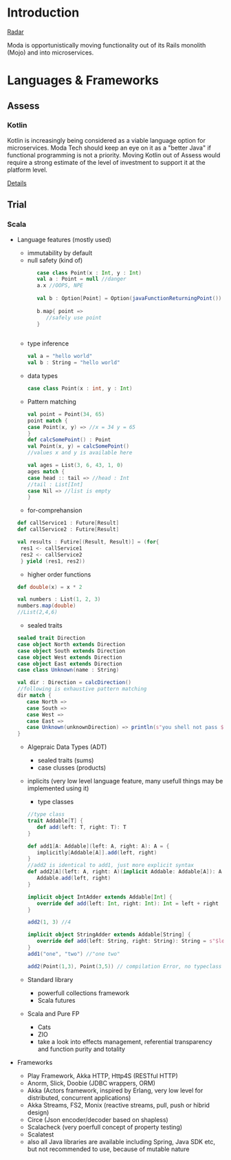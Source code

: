 # Introduction
[Radar](https://radar.thoughtworks.com/?sheetId=https%3A%2F%2Fraw.githubusercontent.com%2FModaOperandi%2Fagora%2Fmaster%2Fcsv%2Fmicroservices.csv)

Moda is opportunistically moving functionality out of its Rails monolith (Mojo) and into microservices.

# Languages & Frameworks

## Assess

### Kotlin

Kotlin is increasingly being considered as a viable language option for microservices. Moda Tech should keep an eye on it as a "better Java" if functional programming is not a priority. Moving Kotlin out of Assess would require a strong estimate of the level of investment to support it at the platform level.

[Details](https://github.com/ModaOperandi/agora/blob/master/recommendations/details/kotlin.md)


## Trial

### Scala

- Language features (mostly used)
   - immutability by default
   - null safety (kind of) 
      ```scala
         case class Point(x : Int, y : Int)
         val a : Point = null //danger
         a.x //OOPS, NPE
         
         val b : Option[Point] = Option(javaFunctionReturningPoint())
         
         b.map{ point => 
            //safely use point
         }
         
      ```
   - type inference
      ```scala
      val a = "hello world"
      val b : String = "hello world"
      ```
   - data types
      ```scala
      case class Point(x : int, y : Int)
      ```
   - Pattern matching 
      ```scala
      val point = Point(34, 65)
      point match {
      case Point(x, y) => //x = 34 y = 65
      }
      def calcSomePoint() : Point
      val Point(x, y) = calcSomePoint()
      //values x and y is available here
      
      val ages = List(3, 6, 43, 1, 0)
      ages match {
      case head :: tail => //head : Int 
      //tail : List[Int]
      case Nil => //list is empty
      }
      ```
   - for-comprehansion 
   ```scala
   def callService1 : Future[Result]
   def callService2 : Futire[Result]
   
   val results : Futire[(Result, Result)] = (for{
    res1 <- callService1
    res2 <- callService2
    } yield (res1, res2))
   ```
   - higher order functions 
   ```scala 
   def double(x) = x * 2
   
   val numbers : List(1, 2, 3)
   numbers.map(double)
   //List(2,4,6)
   ```
   - sealed traits
   ```scala
   sealed trait Direction
   case object North extends Direction
   case object South extends Direction
   case object West extends Direction
   case object East extends Direction
   case class Unknown(name : String)
   
   val dir : Direction = calcDirection()
   //following is exhaustive pattern matching
   dir match {
      case North =>
      case South =>
      case West =>
      case East =>
      case Unknown(unknownDirection) => println(s"you shell not pass $unknownDirection")
   }
   ```
   - Algepraic Data Types (ADT)
      - sealed traits (sums)
      - case clusses (products)
      
   - inplicits (very low level language feature, many usefull things may be implemented using it)
      - type classes
      ```scala
      //type class
      trait Addable[T] {
         def add(left: T, right: T): T
      }

      def add1[A: Addable](left: A, right: A): A = {
         implicitly[Addable[A]].add(left, right)
      }
      //add2 is identical to add1, just more explicit syntax
      def add2[A](left: A, right: A)(implicit Addable: Addable[A]): A = {
         Addable.add(left, right)
      }

      implicit object IntAdder extends Addable[Int] {
         override def add(left: Int, right: Int): Int = left + right
      }

      add2(1, 3) //4

      implicit object StringAdder extends Addable[String] {
         override def add(left: String, right: String): String = s"$left $right"
      }
      add1("one", "two") //"one two"
      
      add2(Point(1,3), Point(3,5)) // compilation Error, no typeclass implementation for Addable[Point]
      ```
   - Standard library 
      - powerfull collections framework 
      - Scala futures
      
   - Scala and Pure FP
      - Cats
      - ZIO
      - take a look into effects management, referential transparency and function purity and totality
      
 - Frameworks
   - Play Framework, Akka HTTP, Http4S (RESTful HTTP)
   - Anorm, Slick, Doobie (JDBC wrappers, ORM)
   - Akka (Actors framework, inspired by Erlang, very low level for distributed, concurrent applications)
   - Akka Streams, FS2, Monix (reactive streams, pull, push or hibrid design)
   - Circe (Json encoder/decoder based on shapless)
   - Scalacheck (very poerfull concept of property testing)
   - Scalatest
   - also all Java libraries are available including Spring, Java SDK etc, but not recommended to use, because of mutable nature
 
   
